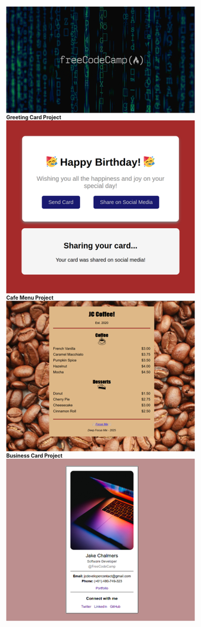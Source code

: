 ![image](/EnhacedBanner.png)
**Greeting Card Project**
![Greeting-Card](/Projects/Greeting-Card/GreetingCard.png)
**Cafe Menu Project**
![image](/Projects/Cafe-Menu/Cafe-menu-Ui.png)
**Business Card Project**
![image](/Projects/Business-Card/business-card.png)
